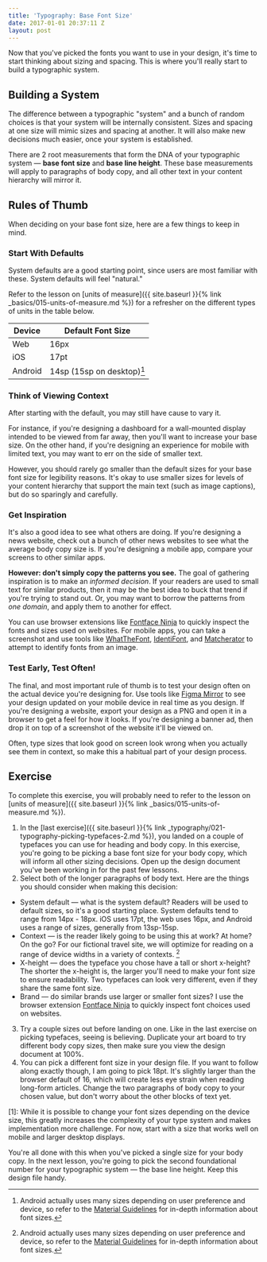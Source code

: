 ```yaml
---
title: 'Typography: Base Font Size'
date: 2017-01-01 20:37:11 Z
layout: post
---
```


Now that you've picked the fonts you want to use in your design, it's time to start thinking about sizing and spacing. This is where you'll really start to build a typographic system.

## Building a System

The difference between a typographic "system" and a bunch of random choices is that your system will be internally consistent. Sizes and spacing at one size will mimic sizes and spacing at another. It will also make new decisions much easier, once your system is established.

There are 2 root measurements that form the DNA of your typographic system — **base font size** and **base line height**. These base measurements will apply to paragraphs of body copy, and all other text in your content hierarchy will mirror it.

## Rules of Thumb

When deciding on your base font size, here are a few things to keep in mind.

### Start With Defaults

System defaults are a good starting point, since users are most familiar with these. System defaults will feel "natural."

Refer to the lesson on [units of measure]({{ site.baseurl }}{% link _basics/015-units-of-measure.md %}) for a refresher on the different types of units in the table below.

| Device | Default Font Size |
|-|-|
| Web | 16px |
| iOS | 17pt |
| Android | 14sp (15sp on desktop)[^1] |

[^1]: Android actually uses many sizes depending on user preference and device, so refer to the [Material Guidelines](https://material.io/guidelines/style/typography.html) for in-depth information about font sizes.

### Think of Viewing Context

After starting with the default, you may still have cause to vary it.

For instance, if you're designing a dashboard for a wall-mounted display intended to be viewed from far away, then you'll want to increase your base size. On the other hand, if you're designing an experience for mobile with limited text, you may want to err on the side of smaller text.

However, you should rarely go smaller than the default sizes for your base font size for legibility reasons. It's okay to use smaller sizes for levels of your content hierarchy that support the main text (such as image captions), but do so sparingly and carefully.

### Get Inspiration

It's also a good idea to see what others are doing. If you're designing a news website, check out a bunch of other news websites to see what the average body copy size is. If you're designing a mobile app, compare your screens to other similar apps.

**However: don't simply copy the patterns you see.** The goal of gathering inspiration is to make an *informed decision*. If your readers are used to small text for similar products, then it may be the best idea to buck that trend if you're trying to stand out. Or, you may want to borrow the patterns from *one domain*, and apply them to another for effect.

You can use browser extensions like [Fontface Ninja](https://fontface.ninja/) to quickly inspect the fonts and sizes used on websites. For mobile apps, you can take a screenshot and use tools like [WhatTheFont](https://www.myfonts.com/WhatTheFont/), [IdentiFont](http://www.identifont.com/), and [Matcherator](https://www.fontspring.com/matcherator) to attempt to identify fonts from an image.

### Test Early, Test Often!

The final, and most important rule of thumb is to test your design often on the actual device you're designing for. Use tools like [Figma Mirror](https://www.figma.com/mirror) to see your design updated on your mobile device in real time as you design. If you're designing a website, export your design as a PNG and open it in a browser to get a feel for how it looks. If you're designing a banner ad, then drop it on top of a screenshot of the website it'll be viewed on.

Often, type sizes that look good on screen look wrong when you actually see them in context, so make this a habitual part of your design process.

<!--more-->
## Exercise
To complete this exercise, you will probably need to refer to the lesson on [units of measure]({{ site.baseurl }}{% link _basics/015-units-of-measure.md %}).

1. In the [last exercise]({{ site.baseurl }}{% link _typography/021-typography-picking-typefaces-2.md %}), you landed on a couple of typefaces you can use for heading and body copy. In this exercise, you're going to be picking a base font size for your body copy, which will inform all other sizing decisions. Open up the design document you've been working in for the past few lessons.
2. Select both of the longer paragraphs of body text. Here are the things you should consider when making this decision:
  * System default — what is the system default? Readers will be used to default sizes, so it's a good starting place. System defaults tend to range from 14px - 18px. iOS uses 17pt, the web uses 16px, and Android uses a range of sizes, generally from 13sp-15sp.
  * Context — is the reader likely going to be using this at work? At home? On the go? For our fictional travel site, we will optimize for reading on a range of device widths in a variety of contexts. [^1]
  * X-height — does the typeface you chose have a tall or short x-height? The shorter the x-height is, the larger you'll need to make your font size to ensure readability. Two typefaces can look very different, even if they share the same font size.
  * Brand — do similar brands use larger or smaller font sizes? I use the browser extension [Fontface Ninja](https://fontface.ninja/) to quickly inspect font choices used on websites.
3. Try a couple sizes out before landing on one. Like in the last exercise on picking typefaces, seeing is believing. Duplicate your art board to try different body copy sizes, then make sure you <span data-keyCombo="view-100%">view the design document at 100%</span>.
4. You can pick a different font size in your design file. If you want to follow along exactly though, I am going to pick 18pt. It's slightly larger than the browser default of 16, which will create less eye strain when reading long-form articles. Change the two paragraphs of body copy to your chosen value, but don't worry about the other blocks of text yet.

[1]: While it is possible to change your font sizes depending on the device size, this greatly increases the complexity of your type system and makes implementation more challenge. For now, start with a size that works well on mobile and larger desktop displays.

You're all done with this when you've picked a single size for your body copy. In the next lesson, you're going to pick the second foundational number for your typographic system — the base line height. Keep this design file handy.
